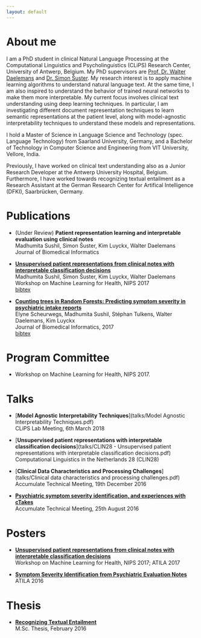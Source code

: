 ```yaml
---
layout: default
---
```


# About me

I am a PhD student in clinical Natural Language Processing at the Computational Linguistics and Psycholinguistics (CLiPS) Research Center, University of Antwerp, Belgium. My PhD supervisors are [Prof. Dr. Walter Daelemans](https://www.clips.uantwerpen.be/~walter/) and [Dr. Simon Šuster](http://simonsuster.github.io/). My research interest is to apply machine learning algorithms to understand natural language text. At the same time, I am also inspired to understand the behavior of trained neural networks to make them more interpretable. My current focus involves clinical text understanding using deep learning techniques. In particular, I am investigating different document representation techniques to learn semantic representations at the patient level, along with model-agnostic interpretability techniques to understand these models and representations.

I hold a Master of Science in Language Science and Technology (spec. Language Technology) from Saarland University, Germany, and a Bachelor of Technology in Computer Science and Engineering from VIT University, Vellore, India.

Previously, I have worked on clinical text understanding also as a Junior Research Developer at the Antwerp University Hospital, Belgium. Furthermore, I have worked towards recognizing textual entailment as a Research Assistant at the German Research Center for Artifical Intelligence (DFKI), Saarbrücken, Germany.

# Publications

* (Under Review) **Patient representation learning and interpretable evaluation using clinical notes** <br/>
Madhumita Sushil, Simon Šuster, Kim Luyckx, Walter Daelemans <br/>
Journal of Biomedical Informatics <br/>

* [**Unsupervised patient representations from clinical notes with interpretable classification decisions**](https://arxiv.org/abs/1711.05198) <br/>
Madhumita Sushil, Simon Šuster, Kim Luyckx, Walter Daelemans <br/>
Workshop on Machine Learning for Health, NIPS 2017 <br/>
[bibtex](papers/bibtex/patientrep_ml4h.bib)

* [**Counting trees in Random Forests: Predicting symptom severity in psychiatric intake reports**](https://www.sciencedirect.com/science/article/pii/S1532046417301302) <br/>
Elyne Scheurwegs, Madhumita Sushil, Stéphan Tulkens, Walter Daelemans, Kim Luyckx <br/>
Journal of Biomedical Informatics, 2017 <br/>
[bibtex](papers/bibtex/rdoc_jbi.bib)

# Program Committee

* Workshop on Machine Learning for Health, NIPS 2017.

# Talks

* [**Model Agnostic Interpretability Techniques**](talks/Model Agnostic Interpretability Techniques.pdf) <br/>
CLiPS Lab Meeting, 6th March 2018

* [**Unsupervised patient representations with interpretable classification decisions**](talks/CLIN28 - Unsupervised patient representations with interpretable classification decisions.pdf) <br/>
Computational Linguistics in the Netherlands 28 (CLIN28) <br/>

* [**Clinical Data Characteristics and Processing Challenges**](talks/Clinical data characteristics and processing challenges.pdf) <br/>
Accumulate Technical Meeting, 19th December 2016

* [**Psychiatric symptom severity identification, and experiences with cTakes**](talks/Accumulate-25thAug2016.pdf) <br/>
Accumulate Technical Meeting, 25th August 2016

# Posters

* [**Unsupervised patient representations from clinical notes with interpretable classification decisions**](posters/ml4h2017.pdf) <br/>
Workshop on Machine Learning for Health, NIPS 2017; ATILA 2017

* [**Symptom Severity Identification from Psychiatric Evaluation Notes**](posters/atila2017.pdf) <br/>
ATILA 2016

# Thesis
* [**Recognizing Textual Entailment**](thesis/MSc_Thesis.pdf) <br/>
M.Sc. Thesis, February 2016
